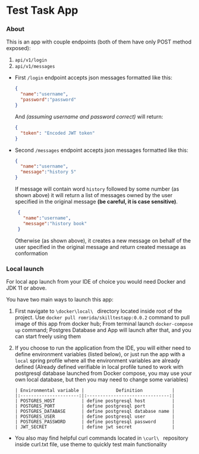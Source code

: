 # Test Task App

### About 
This is an app with couple endpoints (both of them have only POST method exposed):

1) `api/v1/login`
2) `api/v1/messages`

* First `/login` endpoint accepts json messages formatted like this:
    ```json
    {
      "name":"username",
      "password":"password"
    }
    ```
    And _(assuming username and password correct)_ will return:
    ```json
    {
      "token": "Encoded JWT token"
    }
    ```
* Second `/messages` endpoint accepts json messages formatted like this:
  ```json
  {
    "name":"username",
    "message":"history 5"
  }
  ```
  If message will contain word `history` followed by some number (as shown above) it will return a list of messages 
  owned by the user specified in the original message **(be careful, it is case sensitive)**.
  ```json
   {
     "name":"username",
     "message":"history book"
   }
   ```
  Otherwise (as shown above), it creates a new message on behalf of the user specified in the original message and 
  return created message as conformation

### Local launch 

For local app launch from your IDE of choice you would need Docker and JDK 11 or above.

You have two main ways to launch this app:

1) First navigate to `\docker\local\ ` directory located inside root of the project.
   Use `docker pull romrida/skilltestapp:0.0.2` command to pull image of this app from docker hub; 
   From terminal launch `docker-compose up` command; 
   Postgres Database and App will launch after that, and you can start freely using them 

3) If you choose to run the application from the IDE, you will either need to define environment variables (listed below),
   or just run the app with a `local` spring profile where all the environment variables are already defined 
  (Already defined verifiable in local profile tuned to work with postgresql database launched from Docker compose, 
   you may use your own local database, but then you may need to change some variables)
    ```table
   | Environmental variable |            Definition           |
   |:----------------------:|:-------------------------------:|
   | POSTGRES_HOST          | define postgresql host          |
   | POSTGRES_PORT          | define postgresql port          |
   | POSTGRES_DATABASE      | define postgresql database name |
   | POSTGRES_USER          | define postgresql user          |
   | POSTGRES_PASSWORD      | define postgresql password      |
   | JWT_SECRET             | define jwt secret               |
    ```
* You also may find helpful curl commands located in `\curl\ ` repository inside curl.txt file, 
  use theme to quickly test main functionality
